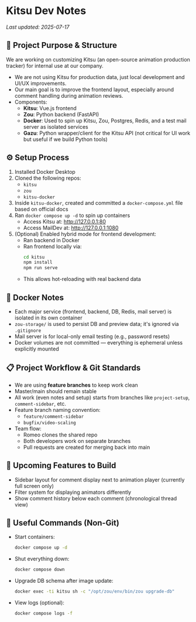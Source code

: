 # Kitsu Dev Notes
_Last updated: 2025-07-17_

## 🧠 Project Purpose & Structure
We are working on customizing Kitsu (an open-source animation production tracker) for internal use at our company.
- We are not using Kitsu for production data, just local development and UI/UX improvements.
- Our main goal is to improve the frontend layout, especially around comment handling during animation reviews.
- Components:
  - **Kitsu**: Vue.js frontend
  - **Zou**: Python backend (FastAPI)
  - **Docker**: Used to spin up Kitsu, Zou, Postgres, Redis, and a test mail server as isolated services
  - **Gazu**: Python wrapper/client for the Kitsu API (not critical for UI work but useful if we build Python tools)

## ⚙️ Setup Process
1. Installed Docker Desktop
2. Cloned the following repos:
   - `kitsu`
   - `zou`
   - `kitsu-docker`
3. Inside `kitsu-docker`, created and committed a `docker-compose.yml` file based on official docs
4. Ran `docker compose up -d` to spin up containers
   - Access Kitsu at: http://127.0.0.1:80
   - Access MailDev at: http://127.0.0.1:1080
5. (Optional) Enabled hybrid mode for frontend development:
   - Ran backend in Docker
   - Ran frontend locally via:
     ```bash
     cd kitsu
     npm install
     npm run serve
     ```
   - This allows hot-reloading with real backend data

## 🐳 Docker Notes
- Each major service (frontend, backend, DB, Redis, mail server) is isolated in its own container
- `zou-storage/` is used to persist DB and preview data; it's ignored via `.gitignore`
- Mail server is for local-only email testing (e.g., password resets)
- Docker volumes are not committed — everything is ephemeral unless explicitly mounted

## 📋 Project Workflow & Git Standards
- We are using **feature branches** to keep work clean
- Master/main should remain stable
- All work (even notes and setup) starts from branches like `project-setup`, `comment-sidebar`, etc.
- Feature branch naming convention:
  - `feature/comment-sidebar`
  - `bugfix/video-scaling`
- Team flow:
  - Romeo clones the shared repo
  - Both developers work on separate branches
  - Pull requests are created for merging back into main

## 🧪 Upcoming Features to Build
- Sidebar layout for comment display next to animation player (currently full screen only)
- Filter system for displaying animators differently
- Show comment history below each comment (chronological thread view)

## 🧰 Useful Commands (Non-Git)
- Start containers:
  ```bash
  docker compose up -d
  ```
- Shut everything down:
  ```bash
  docker compose down
  ```
- Upgrade DB schema after image update:
  ```bash
  docker exec -ti kitsu sh -c "/opt/zou/env/bin/zou upgrade-db"
  ```
- View logs (optional):
  ```bash
  docker compose logs -f
  ```
